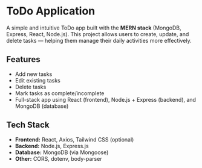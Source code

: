 # ToDo Application

A simple and intuitive ToDo app built with the **MERN stack** (MongoDB, Express, React, Node.js). This project allows users to create, update, and delete tasks — helping them manage their daily activities more effectively.

## Features

- Add new tasks
- Edit existing tasks
- Delete tasks
- Mark tasks as complete/incomplete
- Full-stack app using React (frontend), Node.js + Express (backend), and MongoDB (database)

## Tech Stack

- **Frontend:** React, Axios, Tailwind CSS (optional)
- **Backend:** Node.js, Express.js
- **Database:** MongoDB (via Mongoose)
- **Other:** CORS, dotenv, body-parser
